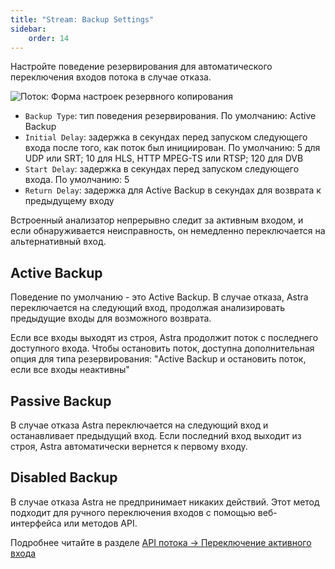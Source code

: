 ```yaml
---
title: "Stream: Backup Settings"
sidebar:
    order: 14
---
```


Настройте поведение резервирования для автоматического переключения входов потока в случае отказа.

![Поток: Форма настроек резервного копирования](https://cdn.cesbo.com/help/astra/admin-guide/stream/backup.png)

- `Backup Type`: тип поведения резервирования. По умолчанию: Active Backup
- `Initial Delay`: задержка в секундах перед запуском следующего входа после того, как поток был инициирован. По умолчанию: 5 для UDP или SRT; 10 для HLS, HTTP MPEG-TS или RTSP; 120 для DVB
- `Start Delay`: задержка в секундах перед запуском следующего входа. По умолчанию: 5
- `Return Delay`: задержка для Active Backup в секундах для возврата к предыдущему входу

Встроенный анализатор непрерывно следит за активным входом, и если обнаруживается неисправность, он немедленно переключается на альтернативный вход.

## Active Backup

Поведение по умолчанию - это Active Backup. В случае отказа, Astra переключается на следующий вход, продолжая анализировать предыдущие входы для возможного возврата.

Если все входы выходят из строя, Astra продолжит поток с последнего доступного входа. Чтобы остановить поток, доступна дополнительная опция для типа резервирования: "Active Backup и остановить поток, если все входы неактивны"

## Passive Backup

В случае отказа Astra переключается на следующий вход и останавливает предыдущий вход. Если последний вход выходит из строя, Astra автоматически вернется к первому входу.

## Disabled Backup

В случае отказа Astra не предпринимает никаких действий. Этот метод подходит для ручного переключения входов с помощью веб-интерфейса или методов API.

Подробнее читайте в разделе [API потока → Переключение активного входа](/en/astra/api/stream/#switch-active-input)